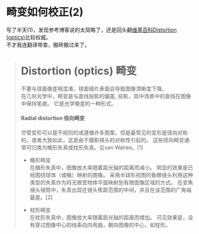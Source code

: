 # 畸变如何校正(2)

写了半天(1)，发现参考博客说的太简略了，还是回头翻[维基百科Distortion (optics)](https://en.wikipedia.org/wiki/Distortion_(optics))比较权威。  
不才我连翻译带查，搬砖搬过来了。

> # Distortion (optics) 畸变   
> 
> 不要与球面像差相混淆，球面镜片表面会导致图像清晰度下降。  
> 在几何光学中，畸变是与直线投影的偏差; 投影，其中场景中的直线在图像中保持笔直。 它是光学像差的一种形式。  
> 
> #### Radial distortion 径向畸变  
> 
> 尽管变形可以是不规则的或遵循许多图案，但是最常见的变形是径向对称的，或者大致如此，这是由于摄影镜头的对称性引起的。 这些径向畸变通常可归类为桶形失真或枕形失真。见van Walree。[1]   
> - 桶形畸变  
    在桶形失真中，图像放大率随着距光轴的距离而减小。 明显的效果是已经围绕球体（或桶）映射的图像。 采用半球形视图的鱼眼镜头利用这种类型的失真作为将无限宽物体平面映射到有限图像区域的方式。 在变焦镜头镜筒中，失真出现在镜头焦距范围的中间，并且在该范围的广角端最差。[2]  
> 
> - 枕形畸变  
    在枕形失真中，图像放大率随着距光轴的距离而增加。 可见效果是，没有穿过图像中心的线条向内弯曲，朝向图像的中心，如枕形。
> 
> 
> 
> 



